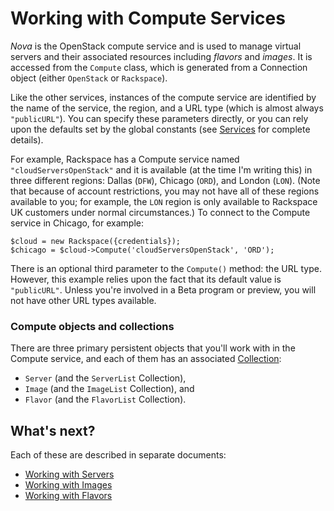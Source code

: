 Working with Compute Services
=============================

*Nova* is the OpenStack compute service and is used to manage virtual
servers and their associated resources including *flavors* and *images*.
It is accessed from the `Compute` class, which is generated from a Connection
object (either `OpenStack` or `Rackspace`).

Like the other services, instances of the compute service
are identified by the name of the
service, the region, and a URL type (which is almost always `"publicURL"`).
You can specify these parameters directly, or you can rely upon the defaults
set by the global constants (see [Services](services.md) for complete
details).

For example, Rackspace has a Compute service named `"cloudServersOpenStack"`
and it is available (at the time I'm writing this) in three different
regions: Dallas (`DFW`), Chicago (`ORD`), and London (`LON`). (Note that
because of account restrictions, you may not have all of these regions
available to you; for example, the `LON` region is
only available to Rackspace UK customers under normal circumstances.)
To connect to the Compute service
in Chicago, for example:

    $cloud = new Rackspace({credentials});
    $chicago = $cloud->Compute('cloudServersOpenStack', 'ORD');

There is an optional third parameter to the `Compute()` method: the URL type.
However, this example relies upon the fact that its default value is
`"publicURL"`. Unless you're involved in a Beta program or preview, you
will not have other URL types available.

### Compute objects and collections

There are three primary persistent objects that you'll work with in the
Compute service, and each of them has an associated
[Collection](collections.md):

* `Server` (and the `ServerList` Collection),
* `Image` (and the `ImageList` Collection), and
* `Flavor` (and the `FlavorList` Collection).

## What's next?

Each of these are described in separate documents:

* [Working with Servers](servers.md)
* [Working with Images](images.md)
* [Working with Flavors](flavors.md)
